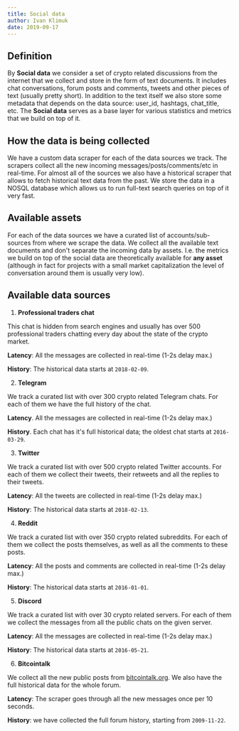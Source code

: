 ```yaml
---
title: Social data
author: Ivan Klimuk
date: 2019-09-17
---
```


## Definition

By **Social data** we consider a set of crypto related discussions from the internet that we collect and store in the form of text documents. It includes chat conversations, forum posts and comments, tweets and other pieces of text (usually pretty short). In addition to the text itself we also store some metadata that depends on the data source: user_id, hashtags, chat_title, etc. The **Social data** serves as a base layer for various statistics and metrics that we build on top of it.

## How the data is being collected

We have a custom data scraper for each of the data sources we track. The scrapers collect all the new incoming messages/posts/comments/etc in real-time. For almost all of the sources we also have a historical scraper that allows to fetch historical text data from the past. We store the data in a NOSQL database which allows us to run full-text search queries on top of it very fast.

## Available assets

For each of the data sources we have a curated list of accounts/sub-sources from where we scrape the data. We collect all the available text documents and don't separate the incoming data by assets. I.e. the metrics we build on top of the social data are theoretically available for **any asset** (although in fact for projects with a small market capitalization the level of conversation around them is usually very low).

## Available data sources

1. **Professional traders chat**

  This chat is hidden from search engines and usually has over 500 professional traders chatting every day about the state of the crypto market.

  **Latency**: All the messages are collected in real-time (1-2s delay max.)

  **History**: The historical data starts at `2018-02-09`.

2. **Telegram**

  We track a curated list with over 300 crypto related Telegram chats. For each of them we have the full history of the chat.

  **Latency**. All the messages are collected in real-time (1-2s delay max.)

  **History**. Each chat has it's full historical data; the oldest chat starts at `2016-03-29`.

3. **Twitter**

  We track a curated list with over 500 crypto related Twitter accounts. For each of them we collect their tweets, their retweets and all the replies to their tweets.

  **Latency**: All the tweets are collected in real-time (1-2s delay max.)

  **History**: The historical data starts at `2018-02-13`.

4. **Reddit**

  We track a curated list with over 350 crypto related subreddits. For each of them we collect the posts themselves, as well as all the comments to these posts.

  **Latency**: All the posts and comments are collected in real-time (1-2s delay max.)

  **History**: The historical data starts at `2016-01-01`.

5. **Discord**

  We track a curated list with over 30 crypto related servers. For each of them we collect the messages from all the public chats on the given server.

  **Latency**: All the messages are collected in real-time (1-2s delay max.)

  **History**: The historical data starts at `2016-05-21`.

6. **Bitcointalk**

  We collect all the new public posts from [bitcointalk.org](https://bitcointalk.org). We also have the full historical data for the whole forum.

  **Latency**: The scraper goes through all the new messages once per 10 seconds.

  **History**: we have collected the full forum history, starting from `2009-11-22`.
